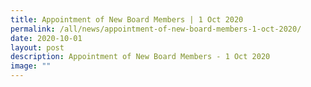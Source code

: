 ```yaml
---
title: Appointment of New Board Members | 1 Oct 2020
permalink: /all/news/appointment-of-new-board-members-1-oct-2020/
date: 2020-10-01
layout: post
description: Appointment of New Board Members - 1 Oct 2020
image: ""
---
```

